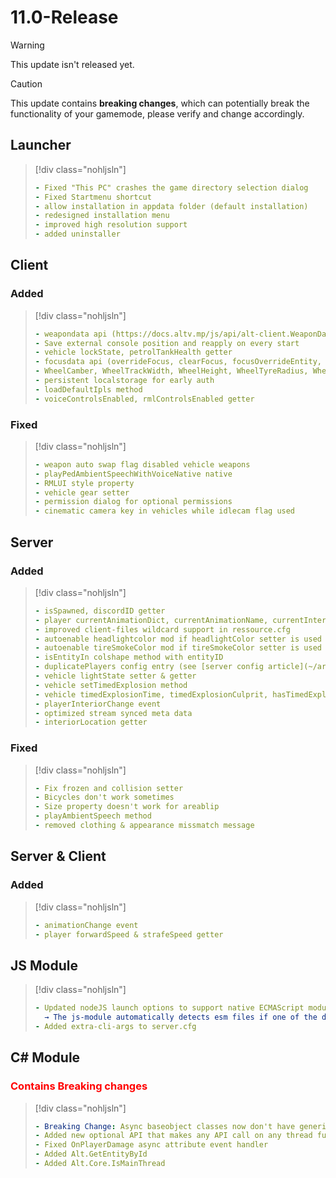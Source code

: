 # 11.0-Release

> [!WARNING]
> This update isn't released yet.

> [!CAUTION]
> This update contains **breaking changes**, which can potentially break the functionality of your gamemode, please verify and change accordingly.

## Launcher

> [!div class="nohljsln"]
> ```yaml
> - Fixed "This PC" crashes the game directory selection dialog
> - Fixed Startmenu shortcut
> - allow installation in appdata folder (default installation)
> - redesigned installation menu
> - improved high resolution support
> - added uninstaller
> ```

## Client

### Added

> [!div class="nohljsln"]
> ```yaml
> - weapondata api (https://docs.altv.mp/js/api/alt-client.WeaponData.html)
> - Save external console position and reapply on every start
> - vehicle lockState, petrolTankHealth getter
> - focusdata api (overrideFocus, clearFocus, focusOverrideEntity, etc)
> - WheelCamber, WheelTrackWidth, WheelHeight, WheelTyreRadius, WheelRimRadius, WheelTyreWidth, fuelLevel, engineTemperature, oilLevel getter & setter
> - persistent localstorage for early auth
> - loadDefaultIpls method
> - voiceControlsEnabled, rmlControlsEnabled getter
> ```

### Fixed

> [!div class="nohljsln"]
> ```yaml
> - weapon auto swap flag disabled vehicle weapons
> - playPedAmbientSpeechWithVoiceNative native
> - RMLUI style property
> - vehicle gear setter
> - permission dialog for optional permissions
> - cinematic camera key in vehicles while idlecam flag used
> ```

## Server

### Added

> [!div class="nohljsln"]
> ```yaml
> - isSpawned, discordID getter
> - player currentAnimationDict, currentAnimationName, currentInterior getter
> - improved client-files wildcard support in ressource.cfg
> - autoenable headlightcolor mod if headlightColor setter is used
> - autoenable tireSmokeColor mod if tireSmokeColor setter is used
> - isEntityIn colshape method with entityID
> - duplicatePlayers config entry (see [server config article](~/articles/configs/server.md))
> - vehicle lightState setter & getter
> - vehicle setTimedExplosion method
> - vehicle timedExplosionTime, timedExplosionCulprit, hasTimedExplosion getter
> - playerInteriorChange event
> - optimized stream synced meta data
> - interiorLocation getter
> ```

### Fixed

> [!div class="nohljsln"]
> ```yaml
> - Fix frozen and collision setter
> - Bicycles don't work sometimes
> - Size property doesn't work for areablip
> - playAmbientSpeech method
> - removed clothing & appearance missmatch message
> ```

## Server & Client

### Added

> [!div class="nohljsln"]
> ```yaml
> - animationChange event
> - player forwardSpeed & strafeSpeed getter
> ```

## JS Module

> [!div class="nohljsln"]
> ```yaml
> - Updated nodeJS launch options to support native ECMAScript module loader by default (removed experimental loader warning)
>   → The js-module automatically detects esm files if one of the described cases are fullfilled, see: https://nodejs.org/docs/latest-v17.x/api/esm.html#enabling
> - Added extra-cli-args to server.cfg
> ```

## C# Module

### <span style="color: red;">Contains Breaking changes</span>

> [!div class="nohljsln"]
> ```yaml
> - Breaking Change: Async baseobject classes now don't have generic arguments (`AsyncPlayer<IPlayer>` -> `AsyncPlayer`)
> - Added new optional API that makes any API call on any thread fully safe, more info in csharp Discord channel pinned messages
> - Fixed OnPlayerDamage async attribute event handler
> - Added Alt.GetEntityById
> - Added Alt.Core.IsMainThread
> ```